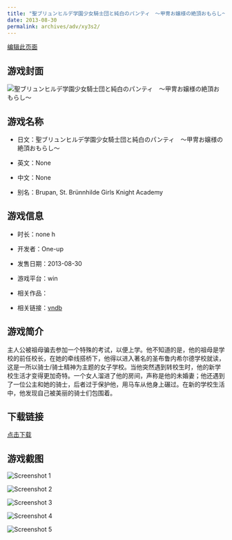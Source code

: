 ```yaml
---
title: "聖ブリュンヒルデ学園少女騎士団と純白のパンティ　～甲冑お嬢様の絶頂おもらし～"
date: 2013-08-30
permalink: archives/adv/xy3s2/
---
```

[编辑此页面](https://github.com/ACG-3/ADV3-source/blob/main/source/_posts/%E8%81%96%E3%83%96%E3%83%AA%E3%83%A5%E3%83%B3%E3%83%92%E3%83%AB%E3%83%87%E5%AD%A6%E5%9C%92%E5%B0%91%E5%A5%B3%E9%A8%8E%E5%A3%AB%E5%9B%A3%E3%81%A8%E7%B4%94%E7%99%BD%E3%81%AE%E3%83%91%E3%83%B3%E3%83%86%E3%82%A3%E3%80%80%EF%BD%9E%E7%94%B2%E5%86%91%E3%81%8A%E5%AC%A2%E6%A7%98%E3%81%AE%E7%B5%B6%E9%A0%82%E3%81%8A%E3%82%82%E3%82%89%E3%81%97%EF%BD%9E.md)

## 游戏封面

![聖ブリュンヒルデ学園少女騎士団と純白のパンティ　～甲冑お嬢様の絶頂おもらし～](https://pan.timero.xyz/d/onedrive/img_lib_001/%E8%81%96%E3%83%96%E3%83%AA%E3%83%A5%E3%83%B3%E3%83%92%E3%83%AB%E3%83%87%E5%AD%A6%E5%9C%92%E5%B0%91%E5%A5%B3%E9%A8%8E%E5%A3%AB%E5%9B%A3%E3%81%A8%E7%B4%94%E7%99%BD%E3%81%AE%E3%83%91%E3%83%B3%E3%83%86%E3%82%A3%E3%80%80%EF%BD%9E%E7%94%B2%E5%86%91%E3%81%8A%E5%AC%A2%E6%A7%98%E3%81%AE%E7%B5%B6%E9%A0%82%E3%81%8A%E3%82%82%E3%82%89%E3%81%97%EF%BD%9E_cover.avif)


## 游戏名称

- 日文：聖ブリュンヒルデ学園少女騎士団と純白のパンティ　～甲冑お嬢様の絶頂おもらし～
- 英文：None
- 中文：None

- 别名：Brupan, St. Brünnhilde Girls Knight Academy


## 游戏信息

- 时长：none h
- 开发者：One-up
- 发售日期：2013-08-30
- 游戏平台：win
- 相关作品：

- 相关链接：[vndb](https://vndb.org/v12575)


## 游戏简介

主人公被祖母骗去参加一个特殊的考试，以便上学。他不知道的是，他的祖母是学校的前任校长，在她的牵线搭桥下，他得以进入著名的圣布鲁内希尔德学校就读，这是一所以骑士/骑士精神为主题的女子学校。当他突然遇到转校生时，他的新学校生活才变得更加奇特。一个女人溜进了他的房间，声称是他的未婚妻；他还遇到了一位公主和她的骑士，后者过于保护他，用马车从他身上碾过。在新的学校生活中，他发现自己被美丽的骑士们包围着。


## 下载链接

[点击下载](https://pan.timero.xyz/onedrive/adv_lib_001/%E8%81%96%E3%83%96%E3%83%AA%E3%83%A5%E3%83%B3%E3%83%92%E3%83%AB%E3%83%87%E5%AD%A6%E5%9C%92%E5%B0%91%E5%A5%B3%E9%A8%8E%E5%A3%AB%E5%9B%A3%E3%81%A8%E7%B4%94%E7%99%BD%E3%81%AE%E3%83%91%E3%83%B3%E3%83%86%E3%82%A3%E3%80%80%EF%BD%9E%E7%94%B2%E5%86%91%E3%81%8A%E5%AC%A2%E6%A7%98%E3%81%AE%E7%B5%B6%E9%A0%82%E3%81%8A%E3%82%82%E3%82%89%E3%81%97%EF%BD%9E)


## 游戏截图


![Screenshot 1](https://pan.timero.xyz/d/onedrive/img_lib_001/%E8%81%96%E3%83%96%E3%83%AA%E3%83%A5%E3%83%B3%E3%83%92%E3%83%AB%E3%83%87%E5%AD%A6%E5%9C%92%E5%B0%91%E5%A5%B3%E9%A8%8E%E5%A3%AB%E5%9B%A3%E3%81%A8%E7%B4%94%E7%99%BD%E3%81%AE%E3%83%91%E3%83%B3%E3%83%86%E3%82%A3%E3%80%80%EF%BD%9E%E7%94%B2%E5%86%91%E3%81%8A%E5%AC%A2%E6%A7%98%E3%81%AE%E7%B5%B6%E9%A0%82%E3%81%8A%E3%82%82%E3%82%89%E3%81%97%EF%BD%9E_Screenshot_1.avif)

![Screenshot 2](https://pan.timero.xyz/d/onedrive/img_lib_001/%E8%81%96%E3%83%96%E3%83%AA%E3%83%A5%E3%83%B3%E3%83%92%E3%83%AB%E3%83%87%E5%AD%A6%E5%9C%92%E5%B0%91%E5%A5%B3%E9%A8%8E%E5%A3%AB%E5%9B%A3%E3%81%A8%E7%B4%94%E7%99%BD%E3%81%AE%E3%83%91%E3%83%B3%E3%83%86%E3%82%A3%E3%80%80%EF%BD%9E%E7%94%B2%E5%86%91%E3%81%8A%E5%AC%A2%E6%A7%98%E3%81%AE%E7%B5%B6%E9%A0%82%E3%81%8A%E3%82%82%E3%82%89%E3%81%97%EF%BD%9E_Screenshot_2.avif)

![Screenshot 3](https://pan.timero.xyz/d/onedrive/img_lib_001/%E8%81%96%E3%83%96%E3%83%AA%E3%83%A5%E3%83%B3%E3%83%92%E3%83%AB%E3%83%87%E5%AD%A6%E5%9C%92%E5%B0%91%E5%A5%B3%E9%A8%8E%E5%A3%AB%E5%9B%A3%E3%81%A8%E7%B4%94%E7%99%BD%E3%81%AE%E3%83%91%E3%83%B3%E3%83%86%E3%82%A3%E3%80%80%EF%BD%9E%E7%94%B2%E5%86%91%E3%81%8A%E5%AC%A2%E6%A7%98%E3%81%AE%E7%B5%B6%E9%A0%82%E3%81%8A%E3%82%82%E3%82%89%E3%81%97%EF%BD%9E_Screenshot_3.avif)

![Screenshot 4](https://pan.timero.xyz/d/onedrive/img_lib_001/%E8%81%96%E3%83%96%E3%83%AA%E3%83%A5%E3%83%B3%E3%83%92%E3%83%AB%E3%83%87%E5%AD%A6%E5%9C%92%E5%B0%91%E5%A5%B3%E9%A8%8E%E5%A3%AB%E5%9B%A3%E3%81%A8%E7%B4%94%E7%99%BD%E3%81%AE%E3%83%91%E3%83%B3%E3%83%86%E3%82%A3%E3%80%80%EF%BD%9E%E7%94%B2%E5%86%91%E3%81%8A%E5%AC%A2%E6%A7%98%E3%81%AE%E7%B5%B6%E9%A0%82%E3%81%8A%E3%82%82%E3%82%89%E3%81%97%EF%BD%9E_Screenshot_4.avif)

![Screenshot 5](https://pan.timero.xyz/d/onedrive/img_lib_001/%E8%81%96%E3%83%96%E3%83%AA%E3%83%A5%E3%83%B3%E3%83%92%E3%83%AB%E3%83%87%E5%AD%A6%E5%9C%92%E5%B0%91%E5%A5%B3%E9%A8%8E%E5%A3%AB%E5%9B%A3%E3%81%A8%E7%B4%94%E7%99%BD%E3%81%AE%E3%83%91%E3%83%B3%E3%83%86%E3%82%A3%E3%80%80%EF%BD%9E%E7%94%B2%E5%86%91%E3%81%8A%E5%AC%A2%E6%A7%98%E3%81%AE%E7%B5%B6%E9%A0%82%E3%81%8A%E3%82%82%E3%82%89%E3%81%97%EF%BD%9E_Screenshot_5.avif)

